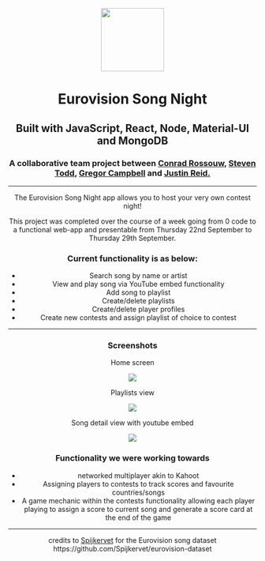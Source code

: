 <div align=center>
<img width=128px height=128px src=https://user-images.githubusercontent.com/107511052/193862311-1a99fb7d-241b-4cfb-b94d-817d8445c5ec.png>

<h1>Eurovision Song Night</h1>
  <h2> Built with JavaScript, React, Node, Material-UI and MongoDB </h2>
  <h3> A collaborative team project between <a href=https://github.com/conradr>Conrad Rossouw</a>, <a href=https://github.com/FlarePhoto75>Steven Todd</a>, <a href=https://github.com/g-reg7554> Gregor Campbell</a> and <a href=https://github.com/dieeer> Justin Reid.</a> </h3>
  <hr>
  <p> The Eurovision Song Night app allows you to host your very own contest night!</p>
  <p> This project was completed over the course of a week going from 0 code to a functional web-app and presentable from Thursday 22nd September to Thursday 29th September. </p>
  <h3>Current functionality is as below:</h3>
<ul> 
  <li>
    Search song by name or artist
  </li>
  <li>
    View and play song via YouTube embed functionality
  </li>
  <li>
    Add song to playlist
  </li>
  <li>
    Create/delete playlists
  </li>
  <li>
    Create/delete player profiles
  </li>
  <li>
    Create new contests and assign playlist of choice to contest
  </li>
  </ul>
  <hr>
  <h3>Screenshots</h3>
  <div display=flex>
    <p> Home screen </p>
<img src=https://user-images.githubusercontent.com/107511052/193864341-1a9fd62c-4723-46d7-810c-ea9f108966d0.png>
    <p> Playlists view </p>
<img src=https://user-images.githubusercontent.com/107511052/193864492-4942cad9-d80a-463f-bd19-9e50b0c212f1.png>
    <p> Song detail view with youtube embed</p>
<img src=https://user-images.githubusercontent.com/107511052/193864580-783e942d-f849-4aa1-89e4-f32f5fafa24b.png>
  </div>
  <div class=none>
    <h3> Functionality we were working towards </h3>
    <ul>
    <li> 
      networked multiplayer akin to Kahoot
    </li>
    <li>
      Assigning players to contests to track scores and favourite countries/songs
    </li>
    <li>
      A game mechanic within the contests functionality allowing each player playing to assign a score to current song and generate a score card at the end of the game
      </li>
    </ul>
  <hr>
  <p> credits to <a href=https://github.com/Spijkervet>Spijkervet</a>  for the Eurovision song dataset https://github.com/Spijkervet/eurovision-dataset </p>
  </div>
